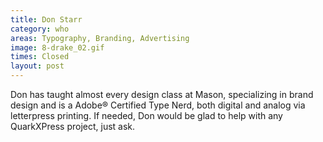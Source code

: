 ```yaml
---
title: Don Starr
category: who
areas: Typography, Branding, Advertising
image: 8-drake_02.gif
times: Closed
layout: post
---
```

Don has taught almost every design class at Mason, specializing in brand design and is a Adobe® Certified Type Nerd, both digital and analog via letterpress printing. If needed, Don would be glad to help with any QuarkXPress project, just ask.
